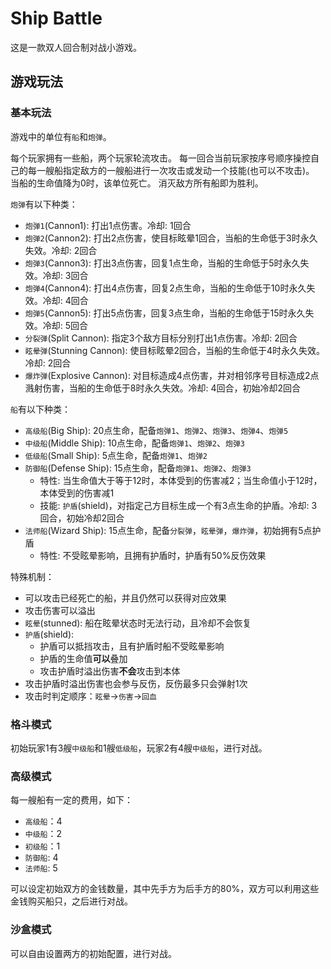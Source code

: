 # Ship Battle

这是一款双人回合制对战小游戏。

## 游戏玩法

### 基本玩法

游戏中的单位有`船`和`炮弹`。

每个玩家拥有一些船，两个玩家轮流攻击。
每一回合当前玩家按序号顺序操控自己的每一艘船指定敌方的一艘船进行一次攻击或发动一个技能(也可以不攻击)。
当船的生命值降为0时，该单位死亡。
消灭敌方所有船即为胜利。

`炮弹`有以下种类：
- `炮弹1`(Cannon1): 打出1点伤害。冷却: 1回合
- `炮弹2`(Cannon2): 打出2点伤害，使目标眩晕1回合，当船的生命低于3时永久失效。冷却: 2回合
- `炮弹3`(Cannon3): 打出3点伤害，回复1点生命，当船的生命低于5时永久失效。冷却: 3回合
- `炮弹4`(Cannon4): 打出4点伤害，回复2点生命，当船的生命低于10时永久失效。冷却: 4回合
- `炮弹5`(Cannon5): 打出5点伤害，回复3点生命，当船的生命低于15时永久失效。冷却: 5回合
- `分裂弹`(Split Cannon): 指定3个敌方目标分别打出1点伤害。冷却: 2回合
- `眩晕弹`(Stunning Cannon): 使目标眩晕2回合，当船的生命低于4时永久失效。冷却: 2回合
- `爆炸弹`(Explosive Cannon): 对目标造成4点伤害，并对相邻序号目标造成2点溅射伤害，当船的生命低于8时永久失效。冷却: 4回合，初始冷却2回合

`船`有以下种类：
- `高级船`(Big Ship): 20点生命，配备`炮弹1`、`炮弹2`、`炮弹3`、`炮弹4`、`炮弹5`
- `中级船`(Middle Ship): 10点生命，配备`炮弹1`、`炮弹2`、`炮弹3`
- `低级船`(Small Ship): 5点生命，配备`炮弹1`、`炮弹2`
- `防御船`(Defense Ship): 15点生命，配备`炮弹1`、`炮弹2`、`炮弹3`
  - 特性: 当生命值大于等于12时，本体受到的伤害减2；当生命值小于12时，本体受到的伤害减1
  - 技能: `护盾`(shield)，对指定己方目标生成一个有3点生命的护盾。冷却: 3回合，初始冷却2回合
- `法师船`(Wizard Ship): 15点生命，配备`分裂弹`，`眩晕弹`，`爆炸弹`，初始拥有5点护盾
  - 特性: 不受眩晕影响，且拥有护盾时，护盾有50%反伤效果

特殊机制：
- 可以攻击已经死亡的船，并且仍然可以获得对应效果
- 攻击伤害可以溢出
- `眩晕`(stunned): 船在眩晕状态时无法行动，且冷却不会恢复
- `护盾`(shield): 
  - 护盾可以抵挡攻击，且有护盾时船不受眩晕影响
  - 护盾的生命值**可以**叠加
  - 攻击护盾时溢出伤害**不会**攻击到本体
- 攻击护盾时溢出伤害也会参与反伤，反伤最多只会弹射1次
- 攻击时判定顺序：`眩晕`->`伤害`->`回血`

### 格斗模式

初始玩家1有3艘`中级船`和1艘`低级船`，玩家2有4艘`中级船`，进行对战。

### 高级模式

每一艘船有一定的费用，如下：
- `高级船`：4
- `中级船`：2
- `初级船`：1
- `防御船`: 4
- `法师船`: 5

可以设定初始双方的金钱数量，其中先手方为后手方的80%，双方可以利用这些金钱购买船只，之后进行对战。

### 沙盒模式

可以自由设置两方的初始配置，进行对战。